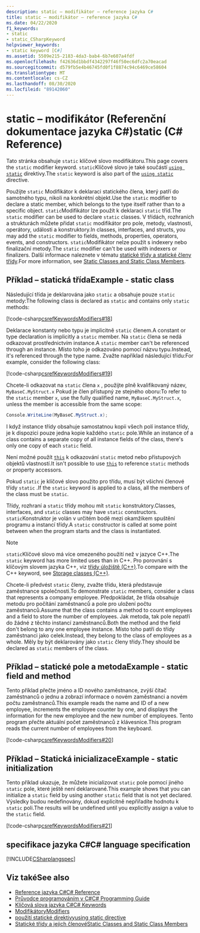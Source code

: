 ```yaml
---
description: static – modifikátor – reference jazyka C#
title: static – modifikátor – reference jazyka C#
ms.date: 04/22/2020
f1_keywords:
- static
- static_CSharpKeyword
helpviewer_keywords:
- static keyword [C#]
ms.assetid: 5509e215-2183-4da3-bab4-6b7e607a4fdf
ms.openlocfilehash: f42636d1bbdf4342297f46f50ec6dfc2a70eacad
ms.sourcegitcommit: d579fb5e4b46745fd0f1f8874c94c6469ce58604
ms.translationtype: MT
ms.contentlocale: cs-CZ
ms.lasthandoff: 08/30/2020
ms.locfileid: "89142060"
---
```

# <a name="static-c-reference"></a><span data-ttu-id="8d6f9-103">static – modifikátor (Referenční dokumentace jazyka C#)</span><span class="sxs-lookup"><span data-stu-id="8d6f9-103">static (C# Reference)</span></span>

<span data-ttu-id="8d6f9-104">Tato stránka obsahuje `static` klíčové slovo modifikátoru.</span><span class="sxs-lookup"><span data-stu-id="8d6f9-104">This page covers the `static` modifier keyword.</span></span> <span data-ttu-id="8d6f9-105">`static`Klíčové slovo je také součástí [`using static`](using-static.md) direktivy.</span><span class="sxs-lookup"><span data-stu-id="8d6f9-105">The `static` keyword is also part of the [`using static`](using-static.md) directive.</span></span>

<span data-ttu-id="8d6f9-106">Použijte `static` Modifikátor k deklaraci statického člena, který patří do samotného typu, nikoli na konkrétní objekt.</span><span class="sxs-lookup"><span data-stu-id="8d6f9-106">Use the `static` modifier to declare a static member, which belongs to the type itself rather than to a specific object.</span></span> <span data-ttu-id="8d6f9-107">`static`Modifikátor lze použít k deklaraci `static` tříd.</span><span class="sxs-lookup"><span data-stu-id="8d6f9-107">The `static` modifier can be used to declare `static` classes.</span></span> <span data-ttu-id="8d6f9-108">V třídách, rozhraních a strukturách můžete přidat `static` modifikátor pro pole, metody, vlastnosti, operátory, události a konstruktory.</span><span class="sxs-lookup"><span data-stu-id="8d6f9-108">In classes, interfaces, and structs, you may add the `static` modifier to fields, methods, properties, operators, events, and constructors.</span></span> <span data-ttu-id="8d6f9-109">`static`Modifikátor nelze použít s indexery nebo finalizační metody.</span><span class="sxs-lookup"><span data-stu-id="8d6f9-109">The `static` modifier can't be used with indexers or finalizers.</span></span> <span data-ttu-id="8d6f9-110">Další informace naleznete v tématu [statické třídy a statické členy třídy](../../programming-guide/classes-and-structs/static-classes-and-static-class-members.md).</span><span class="sxs-lookup"><span data-stu-id="8d6f9-110">For more information, see [Static Classes and Static Class Members](../../programming-guide/classes-and-structs/static-classes-and-static-class-members.md).</span></span>

## <a name="example---static-class"></a><span data-ttu-id="8d6f9-111">Příklad – statická třída</span><span class="sxs-lookup"><span data-stu-id="8d6f9-111">Example - static class</span></span>

<span data-ttu-id="8d6f9-112">Následující třída je deklarována jako `static` a obsahuje pouze `static` metody:</span><span class="sxs-lookup"><span data-stu-id="8d6f9-112">The following class is declared as `static` and contains only `static` methods:</span></span>

[!code-csharp[csrefKeywordsModifiers#18](~/samples/snippets/csharp/VS_Snippets_VBCSharp/csrefKeywordsModifiers/CS/csrefKeywordsModifiers.cs#18)]

<span data-ttu-id="8d6f9-113">Deklarace konstanty nebo typu je implicitně `static` členem.</span><span class="sxs-lookup"><span data-stu-id="8d6f9-113">A constant or type declaration is implicitly a `static` member.</span></span> <span data-ttu-id="8d6f9-114">Na `static` člena se nedá odkazovat prostřednictvím instance.</span><span class="sxs-lookup"><span data-stu-id="8d6f9-114">A `static` member can't be referenced through an instance.</span></span> <span data-ttu-id="8d6f9-115">Místo toho je odkazováno pomocí názvu typu.</span><span class="sxs-lookup"><span data-stu-id="8d6f9-115">Instead, it's referenced through the type name.</span></span> <span data-ttu-id="8d6f9-116">Zvažte například následující třídu:</span><span class="sxs-lookup"><span data-stu-id="8d6f9-116">For example, consider the following class:</span></span>

[!code-csharp[csrefKeywordsModifiers#19](~/samples/snippets/csharp/VS_Snippets_VBCSharp/csrefKeywordsModifiers/CS/csrefKeywordsModifiers.cs#19)]

<span data-ttu-id="8d6f9-117">Chcete-li odkazovat na `static` člena `x` , použijte plně kvalifikovaný název, `MyBaseC.MyStruct.x` Pokud je člen přístupný ze stejného oboru:</span><span class="sxs-lookup"><span data-stu-id="8d6f9-117">To refer to the `static` member `x`, use the fully qualified name, `MyBaseC.MyStruct.x`, unless the member is accessible from the same scope:</span></span>

```csharp
Console.WriteLine(MyBaseC.MyStruct.x);
```

<span data-ttu-id="8d6f9-118">I když instance třídy obsahuje samostatnou kopii všech polí instance třídy, je k dispozici pouze jedna kopie každého `static` pole.</span><span class="sxs-lookup"><span data-stu-id="8d6f9-118">While an instance of a class contains a separate copy of all instance fields of the class, there's only one copy of each `static` field.</span></span>

<span data-ttu-id="8d6f9-119">Není možné použít [`this`](this.md) k odkazování `static` metod nebo přístupových objektů vlastností.</span><span class="sxs-lookup"><span data-stu-id="8d6f9-119">It isn't possible to use [`this`](this.md) to reference `static` methods or property accessors.</span></span>

<span data-ttu-id="8d6f9-120">Pokud `static` je klíčové slovo použito pro třídu, musí být všichni členové třídy `static` .</span><span class="sxs-lookup"><span data-stu-id="8d6f9-120">If the `static` keyword is applied to a class, all the members of the class must be `static`.</span></span>

<span data-ttu-id="8d6f9-121">Třídy, rozhraní a `static` třídy mohou mít `static` konstruktory.</span><span class="sxs-lookup"><span data-stu-id="8d6f9-121">Classes, interfaces, and `static` classes may have `static` constructors.</span></span> <span data-ttu-id="8d6f9-122">`static`Konstruktor je volán v určitém bodě mezi okamžikem spuštění programu a instancí třídy.</span><span class="sxs-lookup"><span data-stu-id="8d6f9-122">A `static` constructor is called at some point between when the program starts and the class is instantiated.</span></span>

> [!NOTE]
> <span data-ttu-id="8d6f9-123">`static`Klíčové slovo má více omezeného použití než v jazyce C++.</span><span class="sxs-lookup"><span data-stu-id="8d6f9-123">The `static` keyword has more limited uses than in C++.</span></span> <span data-ttu-id="8d6f9-124">Pro porovnání s klíčovým slovem jazyka C++, viz [třídy úložiště (C++)](/cpp/cpp/storage-classes-cpp#static).</span><span class="sxs-lookup"><span data-stu-id="8d6f9-124">To compare with the C++ keyword, see [Storage classes (C++)](/cpp/cpp/storage-classes-cpp#static).</span></span>

<span data-ttu-id="8d6f9-125">Chcete-li předvést `static` členy, zvažte třídu, která představuje zaměstnance společnosti.</span><span class="sxs-lookup"><span data-stu-id="8d6f9-125">To demonstrate `static` members, consider a class that represents a company employee.</span></span> <span data-ttu-id="8d6f9-126">Předpokládat, že třída obsahuje metodu pro počítání zaměstnanců a pole pro uložení počtu zaměstnanců.</span><span class="sxs-lookup"><span data-stu-id="8d6f9-126">Assume that the class contains a method to count employees and a field to store the number of employees.</span></span> <span data-ttu-id="8d6f9-127">Jak metoda, tak pole nepatří do žádné z těchto instancí zaměstnanců.</span><span class="sxs-lookup"><span data-stu-id="8d6f9-127">Both the method and the field don't belong to any one employee instance.</span></span> <span data-ttu-id="8d6f9-128">Místo toho patří do třídy zaměstnanci jako celek.</span><span class="sxs-lookup"><span data-stu-id="8d6f9-128">Instead, they belong to the class of employees as a whole.</span></span> <span data-ttu-id="8d6f9-129">Měly by být deklarovány jako `static` členy třídy.</span><span class="sxs-lookup"><span data-stu-id="8d6f9-129">They should be declared as `static` members of the class.</span></span>

## <a name="example---static-field-and-method"></a><span data-ttu-id="8d6f9-130">Příklad – statické pole a metoda</span><span class="sxs-lookup"><span data-stu-id="8d6f9-130">Example - static field and method</span></span>

<span data-ttu-id="8d6f9-131">Tento příklad přečte jméno a ID nového zaměstnance, zvýší čítač zaměstnanců o jednu a zobrazí informace o novém zaměstnanci a novém počtu zaměstnanců.</span><span class="sxs-lookup"><span data-stu-id="8d6f9-131">This example reads the name and ID of a new employee, increments the employee counter by one, and displays the information for the new employee and the new number of employees.</span></span> <span data-ttu-id="8d6f9-132">Tento program přečte aktuální počet zaměstnanců z klávesnice.</span><span class="sxs-lookup"><span data-stu-id="8d6f9-132">This program reads the current number of employees from the keyboard.</span></span>

[!code-csharp[csrefKeywordsModifiers#20](~/samples/snippets/csharp/VS_Snippets_VBCSharp/csrefKeywordsModifiers/CS/csrefKeywordsModifiers.cs#20)]  

## <a name="example---static-initialization"></a><span data-ttu-id="8d6f9-133">Příklad – Statická inicializace</span><span class="sxs-lookup"><span data-stu-id="8d6f9-133">Example - static initialization</span></span>

<span data-ttu-id="8d6f9-134">Tento příklad ukazuje, že můžete inicializovat `static` pole pomocí jiného `static` pole, které ještě není deklarované.</span><span class="sxs-lookup"><span data-stu-id="8d6f9-134">This example shows that you can initialize a `static` field by using another `static` field that is not yet declared.</span></span> <span data-ttu-id="8d6f9-135">Výsledky budou nedefinovány, dokud explicitně nepřiřadíte hodnotu k `static` poli.</span><span class="sxs-lookup"><span data-stu-id="8d6f9-135">The results will be undefined until you explicitly assign a value to the `static` field.</span></span>

[!code-csharp[csrefKeywordsModifiers#21](~/samples/snippets/csharp/VS_Snippets_VBCSharp/csrefKeywordsModifiers/CS/csrefKeywordsModifiers.cs#21)]  

## <a name="c-language-specification"></a><span data-ttu-id="8d6f9-136">specifikace jazyka C#</span><span class="sxs-lookup"><span data-stu-id="8d6f9-136">C# language specification</span></span>

[!INCLUDE[CSharplangspec](~/includes/csharplangspec-md.md)]

## <a name="see-also"></a><span data-ttu-id="8d6f9-137">Viz také</span><span class="sxs-lookup"><span data-stu-id="8d6f9-137">See also</span></span>

- [<span data-ttu-id="8d6f9-138">Reference jazyka C#</span><span class="sxs-lookup"><span data-stu-id="8d6f9-138">C# Reference</span></span>](../index.md)
- [<span data-ttu-id="8d6f9-139">Průvodce programováním v C#</span><span class="sxs-lookup"><span data-stu-id="8d6f9-139">C# Programming Guide</span></span>](../../programming-guide/index.md)
- [<span data-ttu-id="8d6f9-140">Klíčová slova jazyka C#</span><span class="sxs-lookup"><span data-stu-id="8d6f9-140">C# Keywords</span></span>](index.md)
- [<span data-ttu-id="8d6f9-141">Modifikátory</span><span class="sxs-lookup"><span data-stu-id="8d6f9-141">Modifiers</span></span>](index.md)
- [<span data-ttu-id="8d6f9-142">použití statické direktivy</span><span class="sxs-lookup"><span data-stu-id="8d6f9-142">using static directive</span></span>](using-static.md)
- [<span data-ttu-id="8d6f9-143">Statické třídy a jejich členové</span><span class="sxs-lookup"><span data-stu-id="8d6f9-143">Static Classes and Static Class Members</span></span>](../../programming-guide/classes-and-structs/static-classes-and-static-class-members.md)
